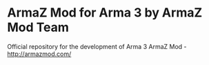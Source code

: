 #  ArmaZ Mod for Arma 3 by ArmaZ Mod Team
Official repository for the development of Arma 3 ArmaZ Mod - http://armazmod.com/
